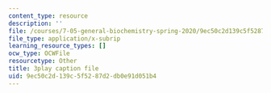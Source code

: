 ```yaml
---
content_type: resource
description: ''
file: /courses/7-05-general-biochemistry-spring-2020/9ec50c2d139c5f5287d2db0e91d051b4_m8-I1iey_4U.vtt
file_type: application/x-subrip
learning_resource_types: []
ocw_type: OCWFile
resourcetype: Other
title: 3play caption file
uid: 9ec50c2d-139c-5f52-87d2-db0e91d051b4
---
```

